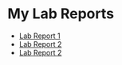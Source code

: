 # My Lab Reports
* [Lab Report 1](Lab_1_Report_W2.md)
* [Lab Report 2](Lab_2_Report.md)
* [Lab Report 2](lab-report-3-week-6.md)
